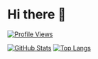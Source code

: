 # Hi there 👋

<a href="https://github.com/kogepanh" target="_blank" rel="noopener noreferrer"><img src="https://komarev.com/ghpvc/?username=kogepanh&label=Profile%20views&color=0e75b6&style=flat" alt="Profile Views"></a>

<a href="https://github.com/kogepanh" target="_blank" rel="noopener noreferrer"><img src="https://github-readme-stats.vercel.app/api?username=kogepanh&show_icons=true&include_all_commits=true&count_private=true&theme=moltack" alt="GitHub Stats"></a>
<a href="https://github.com/kogepanh" target="_blank" rel="noopener noreferrer"><img src="https://github-readme-stats.vercel.app/api/top-langs/?username=kogepanh&hide=html,css,scss,sass&langs_count=8&theme=moltack&layout=compact" alt="Top Langs"></a>
